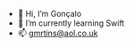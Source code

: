 - 👋 Hi, I’m Gonçalo
- 🌱 I’m currently learning Swift
- 📫 gmrtins@aol.co.uk

<!---
gmrtins/gmrtins is a ✨ special ✨ repository because its `README.md` (this file) appears on your GitHub profile.
You can click the Preview link to take a look at your changes.
--->
